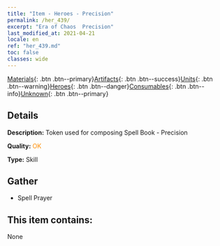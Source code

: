 ```yaml
---
title: "Item - Heroes - Precision"
permalink: /her_439/
excerpt: "Era of Chaos  Precision"
last_modified_at: 2021-04-21
locale: en
ref: "her_439.md"
toc: false
classes: wide
---
```

 [Materials](/Items/){: .btn .btn--primary}[Artifacts](/Items/Artifacts/){: .btn .btn--success}[Units](/Items/Units/){: .btn .btn--warning}[Heroes](/Items/Heroes/){: .btn .btn--danger}[Consumables](/Items/Consumables/){: .btn .btn--info}[Unknown](/Items/Unknown/){: .btn .btn--primary}

## Details
 **Description:** Token used for composing Spell Book - Precision

 **Quality:** <span style="color: #FF8C00">OK</span>

 **Type:** Skill

## Gather

*    Spell Prayer 

## This item contains:

  None


